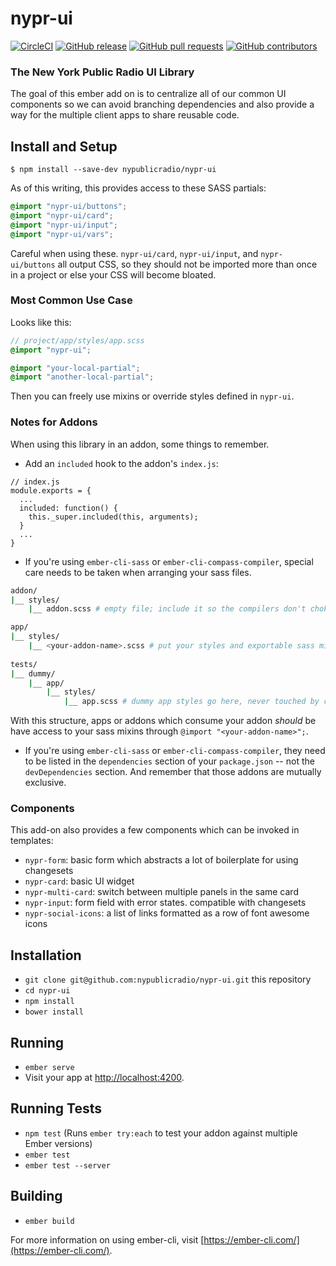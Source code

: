 # nypr-ui
[![CircleCI](https://img.shields.io/circleci/project/github/nypublicradio/nypr-ui.svg?style=flat-square-blue)](https://circleci.com/gh/nypublicradio/nypr-ui) [![GitHub release](https://img.shields.io/github/release/nypublicradio/nypr-ui.svg?style=flat-square)](https://github.com/nypublicradio/nypr-ui/releases/latest) [![GitHub pull requests](https://img.shields.io/github/issues-pr/nypublicradio/nypr-ui.svg?style=flat-square)](https://github.com/nypublicradio/nypr-ui/pulls) [![GitHub contributors](https://img.shields.io/github/contributors/nypublicradio/nypr-ui.svg?style=flat-square)](https://github.com/nypublicradio/nypr-ui/graphs/contributors)

### The New York Public Radio UI Library
The goal of this ember add on is to centralize all of our common UI components so we can avoid branching dependencies and also provide a way for the multiple client apps to share reusable code.

## Install and Setup

`$ npm install --save-dev nypublicradio/nypr-ui`

As of this writing, this provides access to these SASS partials:
```scss
@import "nypr-ui/buttons";
@import "nypr-ui/card";
@import "nypr-ui/input";
@import "nypr-ui/vars";
```

Careful when using these. `nypr-ui/card`, `nypr-ui/input`, and `nypr-ui/buttons` all output CSS, so they should not be imported more than once in a project or else your CSS will become bloated.

### Most Common Use Case
Looks like this:
```scss
// project/app/styles/app.scss
@import "nypr-ui";

@import "your-local-partial";
@import "another-local-partial";
```

Then you can freely use mixins or override styles defined in `nypr-ui`.

### Notes for Addons
When using this library in an addon, some things to remember.

* Add an `included` hook to the addon's `index.js`:

```node
// index.js
module.exports = {
  ...
  included: function() {
    this._super.included(this, arguments);
  }
  ...
}
```
* If you're using `ember-cli-sass` or `ember-cli-compass-compiler`, special care needs to be taken when arranging your sass files.

```sh
addon/
|__ styles/
    |__ addon.scss # empty file; include it so the compilers don't choke

app/
|__ styles/
    |__ <your-addon-name>.scss # put your styles and exportable sass mixins here
    
tests/
|__ dummy/
    |__ app/
        |__ styles/
            |__ app.scss # dummy app styles go here, never touched by consuming app or addons
```
With this structure, apps or addons which consume your addon *should* be have access to your sass mixins through `@import "<your-addon-name>";`.

* If you're using `ember-cli-sass` or `ember-cli-compass-compiler`, they need to be listed in the `dependencies` section of your `package.json` -- not the `devDependencies` section. And remember that those addons are mutually exclusive.

### Components
This add-on also provides a few components which can be invoked in templates:
* `nypr-form`: basic form which abstracts a lot of boilerplate for using changesets
* `nypr-card`: basic UI widget
* `nypr-multi-card`: switch between multiple panels in the same card
* `nypr-input`: form field with error states. compatible with changesets
* `nypr-social-icons`: a list of links formatted as a row of font awesome icons

## Installation

* `git clone git@github.com:nypublicradio/nypr-ui.git` this repository
* `cd nypr-ui`
* `npm install`
* `bower install`

## Running

* `ember serve`
* Visit your app at [http://localhost:4200](http://localhost:4200).

## Running Tests

* `npm test` (Runs `ember try:each` to test your addon against multiple Ember versions)
* `ember test`
* `ember test --server`

## Building

* `ember build`

For more information on using ember-cli, visit [https://ember-cli.com/](https://ember-cli.com/).
